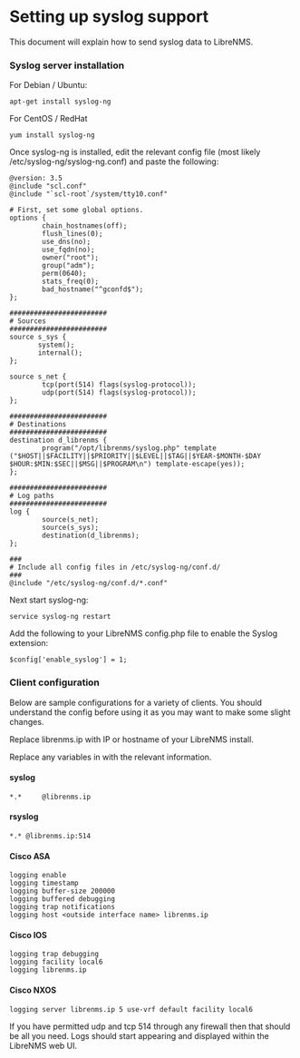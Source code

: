 # Setting up syslog support

This document will explain how to send syslog data to LibreNMS.

### Syslog server installation

For Debian / Ubuntu:
```ssh
apt-get install syslog-ng
```

For CentOS / RedHat
```ssh
yum install syslog-ng
```

Once syslog-ng is installed, edit the relevant config file (most likely /etc/syslog-ng/syslog-ng.conf) and paste the following:

```ssh
@version: 3.5
@include "scl.conf"
@include "`scl-root`/system/tty10.conf"

# First, set some global options.
options {
        chain_hostnames(off);
        flush_lines(0);
        use_dns(no);
	    use_fqdn(no);
        owner("root");
        group("adm");
        perm(0640);
        stats_freq(0);
        bad_hostname("^gconfd$");
};
 
########################
# Sources
########################
source s_sys {
       system();
       internal();
};
 
source s_net {
        tcp(port(514) flags(syslog-protocol));
        udp(port(514) flags(syslog-protocol));
};
 
########################
# Destinations
########################
destination d_librenms {
        program("/opt/librenms/syslog.php" template ("$HOST||$FACILITY||$PRIORITY||$LEVEL||$TAG||$YEAR-$MONTH-$DAY $HOUR:$MIN:$SEC||$MSG||$PROGRAM\n") template-escape(yes));
};
 
########################
# Log paths
########################
log {
        source(s_net);
        source(s_sys);
        destination(d_librenms);
};
 
###
# Include all config files in /etc/syslog-ng/conf.d/
###
@include "/etc/syslog-ng/conf.d/*.conf"
```

Next start syslog-ng:

```ssh
service syslog-ng restart
```

Add the following to your LibreNMS config.php file to enable the Syslog extension:

```ssh
$config['enable_syslog'] = 1;
```

### Client configuration

Below are sample configurations for a variety of clients. You should understand the config before using it as you may want to make some slight changes.

Replace librenms.ip with IP or hostname of your LibreNMS install.

Replace any variables in <brackets> with the relevant information.

#### syslog
```config
*.*     @librenms.ip
```

#### rsyslog
```config
*.* @librenms.ip:514
```

#### Cisco ASA
```config
logging enable
logging timestamp
logging buffer-size 200000
logging buffered debugging
logging trap notifications
logging host <outside interface name> librenms.ip
```

#### Cisco IOS
```config
logging trap debugging
logging facility local6
logging librenms.ip
```

#### Cisco NXOS
```config
logging server librenms.ip 5 use-vrf default facility local6
```

If you have permitted udp and tcp 514 through any firewall then that should be all you need. Logs should start appearing and displayed within the LibreNMS web UI.
